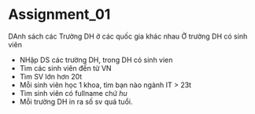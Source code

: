 # Assignment_01
DAnh sách các Trường DH ở các quốc gia khác nhau
Ở trường DH có sinh viên
- NHập DS các trường DH, trong DH có sinh vien
- Tìm các sinh viên đến từ VN
- Tìm SV lớn hơn 20t
- Mỗi sinh viên học 1 khoa, tìm bạn nào ngành IT > 23t
- Tìm sinh viên có fullname chứ *hu* 
- Mỗi trường DH in ra số sv quá tuổi. 
